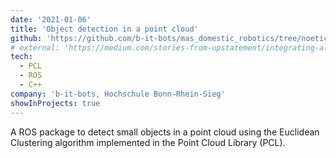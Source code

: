 ```yaml
---
date: '2021-01-06'
title: 'Object detection in a point cloud'
github: 'https://github.com/b-it-bots/mas_domestic_robotics/tree/noetic/mdr_perception/mdr_cloud_object_detection'
# external: 'https://medium.com/stories-from-upstatement/integrating-algolia-search-with-wordpress-multisite-e2dea3ed449c'
tech:
  - PCL
  - ROS
  - C++
company: 'b-it-bots, Hochschule Bonn-Rhein-Sieg'
showInProjects: true
---
```


A ROS package to detect small objects in a point cloud using the Euclidean Clustering algorithm implemented in the Point Cloud Library (PCL).
